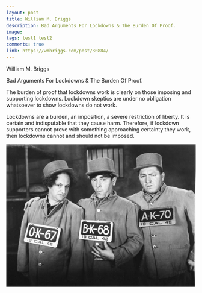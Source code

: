 ```yaml
---
layout: post
title: William M. Briggs
description: Bad Arguments For Lockdowns & The Burden Of Proof.
image: 
tags: test1 test2
comments: true
link: https://wmbriggs.com/post/30884/
---
```

William M. Briggs

Bad Arguments For Lockdowns & The Burden Of Proof.

The burden of proof that lockdowns work is clearly on those imposing and
supporting lockdowns. Lockdown skeptics are under no obligation
whatsoever to show lockdowns do not work.

Lockdowns are a burden, an imposition, a severe restriction of liberty.
It is certain and indisputable that they cause harm. Therefore, if
lockdown supporters cannot prove with something approaching certainty
they work, then lockdowns cannot and should not be imposed.

![](/../../assets/images/post-images/briggs/06f50c355a1e6a8f9efb69cd36cc8958.jpg)
